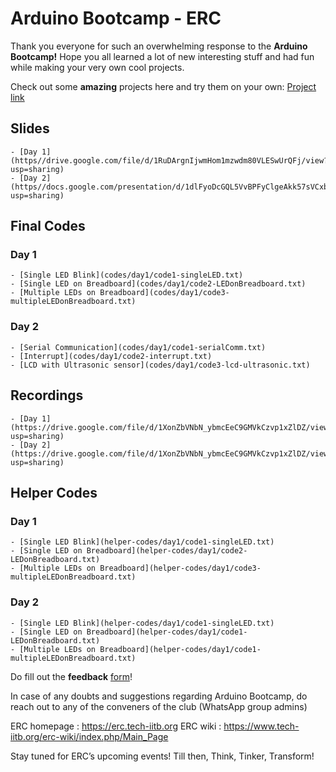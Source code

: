 # Arduino Bootcamp - ERC
Thank you everyone for such an overwhelming response to the **Arduino Bootcamp!**
Hope you all learned a lot of new interesting stuff and had fun while making your very own cool projects.

Check out some **amazing** projects here and try them on your own: [Project link](https://docs.google.com/document/d/1K8p7n1jSgp3o492jHtbmHESs76jeD3BUkGx7sxbgEp8/edit?usp=sharing)

## Slides
    - [Day 1](https//drive.google.com/file/d/1RuDArgnIjwmHom1mzwdm80VLESwUrQFj/view?usp=sharing)
    - [Day 2](https//docs.google.com/presentation/d/1dlFyoDcGQL5VvBPFyClgeAkk57sVCxb0MDp4b8uInpI/edit?usp=sharing)

## Final Codes
### Day 1
    - [Single LED Blink](codes/day1/code1-singleLED.txt)
    - [Single LED on Breadboard](codes/day1/code2-LEDonBreadboard.txt)
    - [Multiple LEDs on Breadboard](codes/day1/code3-multipleLEDonBreadboard.txt)

### Day 2
    - [Serial Communication](codes/day1/code1-serialComm.txt)
    - [Interrupt](codes/day1/code2-interrupt.txt)
    - [LCD with Ultrasonic sensor](codes/day1/code3-lcd-ultrasonic.txt)



## Recordings
    - [Day 1](https://drive.google.com/file/d/1XonZbVNbN_ybmcEeC9GMVkCzvp1xZlDZ/view?usp=sharing)
    - [Day 2](https://drive.google.com/file/d/1XonZbVNbN_ybmcEeC9GMVkCzvp1xZlDZ/view?usp=sharing)


## Helper Codes
### Day 1
    - [Single LED Blink](helper-codes/day1/code1-singleLED.txt)
    - [Single LED on Breadboard](helper-codes/day1/code2-LEDonBreadboard.txt)
    - [Multiple LEDs on Breadboard](helper-codes/day1/code3-multipleLEDonBreadboard.txt)

### Day 2
    - [Single LED Blink](helper-codes/day1/code1-singleLED.txt)
    - [Single LED on Breadboard](helper-codes/day1/code1-LEDonBreadboard.txt)
    - [Multiple LEDs on Breadboard](helper-codes/day1/code1-multipleLEDonBreadboard.txt)




Do fill out the **feedback** [form](https://forms.gle/NyXCwnARfTUmurn17)!

In case of any doubts and suggestions regarding Arduino Bootcamp, do reach out to any of the conveners of the club (WhatsApp group admins)

ERC homepage : https://erc.tech-iitb.org
ERC wiki : https://www.tech-iitb.org/erc-wiki/index.php/Main_Page



Stay tuned for ERC’s upcoming events!
Till then, 
Think, Tinker, Transform!


